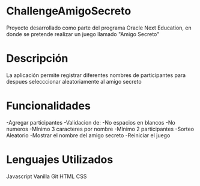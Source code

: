 # ChallengeAmigoSecreto
Proyecto desarrollado como parte del programa Oracle Next Education, en donde se pretende realizar un juego llamado "Amigo Secreto"

# Descripción
La aplicación permite registrar diferentes nombres de participantes para despues selecccionar aleatoriamente al amigo secreto

# Funcionalidades

-Agregar participantes
-Validacion de:
  -No espacios en blancos
  -No numeros
  -Mínimo 3 caracteres por nombre
  -Mínimo 2 participantes
  -Sorteo Aleatorio
  -Mostrar el nombre del amigo secreto
  -Reiniciar el juego

# Lenguajes Utilizados
Javascript Vanilla
Git
HTML
CSS


